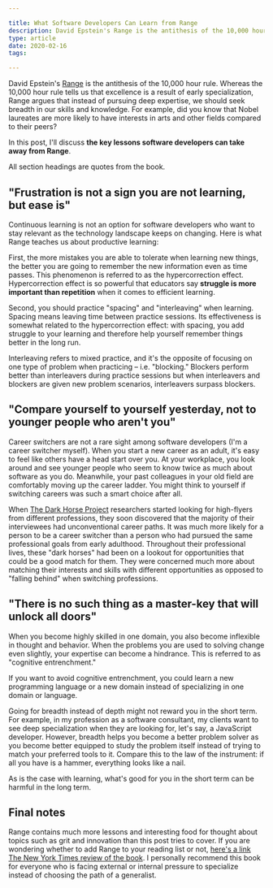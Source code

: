 ```yaml
---

title: What Software Developers Can Learn from Range
description: David Epstein's Range is the antithesis of the 10,000 hour rule.
type: article
date: 2020-02-16
tags:

---
```


David Epstein's [Range](https://www.amazon.com/Range-Generalists-Triumph-Specialized-World/dp/0735214484) is the antithesis of the 10,000 hour rule. Whereas the 10,000 hour rule tells us that excellence is a result of early specialization, Range argues that instead of pursuing deep expertise, we should seek breadth in our skills and knowledge. For example, did you know that Nobel laureates are more likely to have interests in arts and other fields compared to their peers?

In this post, I'll discuss **the key lessons software developers can take away from Range**.

All section headings are quotes from the book.

## "Frustration is not a sign you are not learning, but ease is"

Continuous learning is not an option for software developers who want to stay relevant as the technology landscape keeps on changing. Here is what Range teaches us about productive learning:

First, the more mistakes you are able to tolerate when learning new things, the better you are going to remember the new information even as time passes. This phenomenon is referred to as the hypercorrection effect. Hypercorrection effect is so powerful that educators say **struggle is more important than repetition** when it comes to efficient learning.

Second, you should practice "spacing" and "interleaving" when learning. Spacing means leaving time between practice sessions. Its effectiveness is somewhat related to the hypercorrection effect: with spacing, you add struggle to your learning and therefore help yourself remember things better in the long run.

Interleaving refers to mixed practice, and it's the opposite of focusing on one type of problem when practicing – i.e. "blocking." Blockers perform better than interleavers during practice sessions but when interleavers and blockers are given new problem scenarios, interleavers surpass blockers.

## "Compare yourself to yourself yesterday, not to younger people who aren't you"

Career switchers are not a rare sight among software developers (I'm a career switcher myself). When you start a new career as an adult, it's easy to feel like others have a head start over you. At your workplace, you look around and see younger people who seem to know twice as much about software as you do. Meanwhile, your past colleagues in your old field are comfortably moving up the career ladder. You might think to yourself if switching careers was such a smart choice after all.

When [The Dark Horse Project](https://lsi.gse.harvard.edu/dark-horse) researchers started looking for high-flyers from different professions, they soon discovered that the majority of their interviewees had unconventional career paths. It was much more likely for a person to be a career switcher than a person who had pursued the same professional goals from early adulthood. Throughout their professional lives, these "dark horses" had been on a lookout for opportunities that could be a good match for them. They were concerned much more about matching their interests and skills with different opportunities as opposed to "falling behind" when switching professions.

## "There is no such thing as a master-key that will unlock all doors"

When you become highly skilled in one domain, you also become inflexible in thought and behavior. When the problems you are used to solving change even slightly, your expertise can become a hindrance. This is referred to as "cognitive entrenchment."

If you want to avoid cognitive entrenchment, you could learn a new programming language or a new domain instead of specializing in one domain or language.

Going for breadth instead of depth might not reward you in the short term. For example, in my profession as a software consultant, my clients want to see deep specialization when they are looking for, let's say, a JavaScript developer. However, breadth helps you become a better problem solver as you become better equipped to study the problem itself instead of trying to match your preferred tools to it. Compare this to the law of the instrument: if all you have is a hammer, everything looks like a nail.

As is the case with learning, what's good for you in the short term can be harmful in the long term.

## Final notes

Range contains much more lessons and interesting food for thought about topics such as grit and innovation than this post tries to cover. If you are wondering whether to add Range to your reading list or not, [here's a link The New York Times review of the book](https://www.nytimes.com/2019/05/28/books/review/david-epstein-range.html). I personally recommend this book for everyone who is facing external or internal pressure to specialize instead of choosing the path of a generalist.

